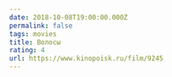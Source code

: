 ```yaml
---
date: 2018-10-08T19:00:00.000Z
permalink: false
tags: movies
title: Волосы
rating: 4
url: https://www.kinopoisk.ru/film/9245
---
```

